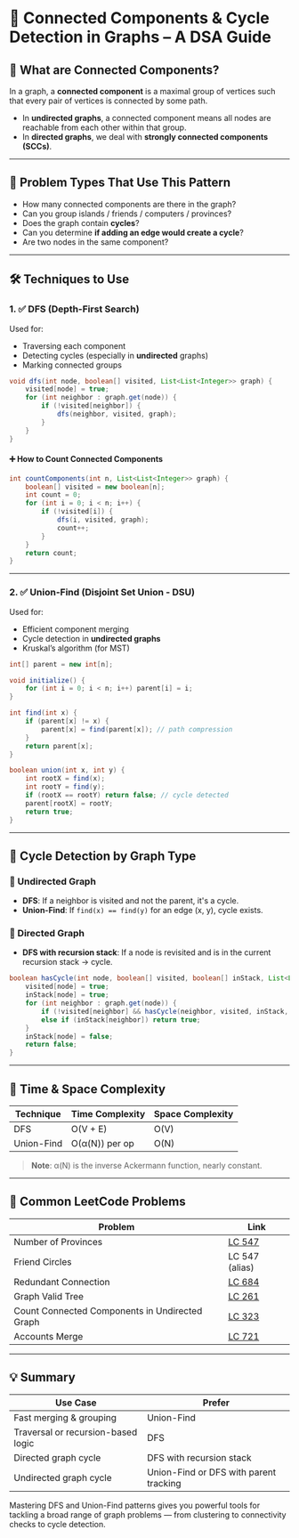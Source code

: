 

# 🔄 Connected Components & Cycle Detection in Graphs – A DSA Guide

## 📌 What are Connected Components?

In a graph, a **connected component** is a maximal group of vertices such that every pair of vertices is connected by some path.

* In **undirected graphs**, a connected component means all nodes are reachable from each other within that group.
* In **directed graphs**, we deal with **strongly connected components (SCCs)**.

---

## 🎯 Problem Types That Use This Pattern

* How many connected components are there in the graph?
* Can you group islands / friends / computers / provinces?
* Does the graph contain **cycles**?
* Can you determine **if adding an edge would create a cycle**?
* Are two nodes in the same component?

---

## 🛠️ Techniques to Use

### 1. ✅ **DFS (Depth-First Search)**

Used for:

* Traversing each component
* Detecting cycles (especially in **undirected** graphs)
* Marking connected groups

```java
void dfs(int node, boolean[] visited, List<List<Integer>> graph) {
    visited[node] = true;
    for (int neighbor : graph.get(node)) {
        if (!visited[neighbor]) {
            dfs(neighbor, visited, graph);
        }
    }
}
```

#### ➕ How to Count Connected Components

```java
int countComponents(int n, List<List<Integer>> graph) {
    boolean[] visited = new boolean[n];
    int count = 0;
    for (int i = 0; i < n; i++) {
        if (!visited[i]) {
            dfs(i, visited, graph);
            count++;
        }
    }
    return count;
}
```

---

### 2. ✅ **Union-Find (Disjoint Set Union - DSU)**

Used for:

* Efficient component merging
* Cycle detection in **undirected graphs**
* Kruskal’s algorithm (for MST)

```java
int[] parent = new int[n];

void initialize() {
    for (int i = 0; i < n; i++) parent[i] = i;
}

int find(int x) {
    if (parent[x] != x) {
        parent[x] = find(parent[x]); // path compression
    }
    return parent[x];
}

boolean union(int x, int y) {
    int rootX = find(x);
    int rootY = find(y);
    if (rootX == rootY) return false; // cycle detected
    parent[rootX] = rootY;
    return true;
}
```

---

## 🔁 Cycle Detection by Graph Type

### 🔷 Undirected Graph

* **DFS**: If a neighbor is visited and not the parent, it's a cycle.
* **Union-Find**: If `find(x) == find(y)` for an edge (x, y), cycle exists.

### 🔷 Directed Graph

* **DFS with recursion stack**: If a node is revisited and is in the current recursion stack → cycle.

```java
boolean hasCycle(int node, boolean[] visited, boolean[] inStack, List<List<Integer>> graph) {
    visited[node] = true;
    inStack[node] = true;
    for (int neighbor : graph.get(node)) {
        if (!visited[neighbor] && hasCycle(neighbor, visited, inStack, graph)) return true;
        else if (inStack[neighbor]) return true;
    }
    inStack[node] = false;
    return false;
}
```

---

## 🧠 Time & Space Complexity

| Technique  | Time Complexity | Space Complexity |
| ---------- | --------------- | ---------------- |
| DFS        | O(V + E)        | O(V)             |
| Union-Find | O(α(N)) per op  | O(N)             |

> **Note**: α(N) is the inverse Ackermann function, nearly constant.

---

## 🧩 Common LeetCode Problems

| Problem                                        | Link                                                                                          |
| ---------------------------------------------- | --------------------------------------------------------------------------------------------- |
| Number of Provinces                            | [LC 547](https://leetcode.com/problems/number-of-provinces)                                   |
| Friend Circles                                 | LC 547 (alias)                                                                                |
| Redundant Connection                           | [LC 684](https://leetcode.com/problems/redundant-connection)                                  |
| Graph Valid Tree                               | [LC 261](https://leetcode.com/problems/graph-valid-tree)                                      |
| Count Connected Components in Undirected Graph | [LC 323](https://leetcode.com/problems/number-of-connected-components-in-an-undirected-graph) |
| Accounts Merge                                 | [LC 721](https://leetcode.com/problems/accounts-merge)                                        |

---

## 💡 Summary

| Use Case                           | Prefer                                 |
| ---------------------------------- | -------------------------------------- |
| Fast merging & grouping            | Union-Find                             |
| Traversal or recursion-based logic | DFS                                    |
| Directed graph cycle               | DFS with recursion stack               |
| Undirected graph cycle             | Union-Find or DFS with parent tracking |

Mastering DFS and Union-Find patterns gives you powerful tools for tackling a broad range of graph problems — from clustering to connectivity checks to cycle detection.

